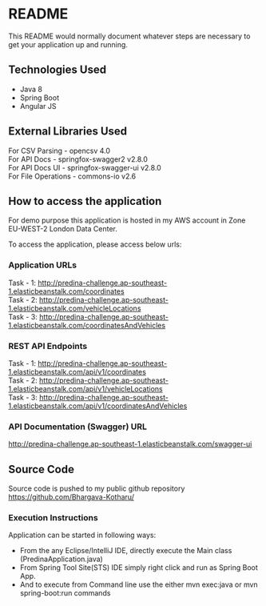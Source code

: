 # README #

This README would normally document whatever steps are necessary to get your application up and running.

## Technologies Used ###

* Java 8
* Spring Boot
* Angular JS

## External Libraries Used ###

For CSV Parsing     - opencsv 4.0 <br>
For API Docs        - springfox-swagger2 v2.8.0 <br>
For API Docs UI     - springfox-swagger-ui v2.8.0 <br>
For File Operations - commons-io v2.6 <br>

## How to access the application ###

For demo purpose this application is hosted in my AWS account in Zone EU-WEST-2 London Data Center.

To access the application, please access below urls:

### Application URLs ###

Task - 1: http://predina-challenge.ap-southeast-1.elasticbeanstalk.com/coordinates <br>
Task - 2: http://predina-challenge.ap-southeast-1.elasticbeanstalk.com/vehicleLocations <br>
Task - 3: http://predina-challenge.ap-southeast-1.elasticbeanstalk.com/coordinatesAndVehicles <br>

### REST API Endpoints ###

Task - 1: http://predina-challenge.ap-southeast-1.elasticbeanstalk.com/api/v1/coordinates <br>
Task - 2: http://predina-challenge.ap-southeast-1.elasticbeanstalk.com/api/v1/vehicleLocations <br>
Task - 3: http://predina-challenge.ap-southeast-1.elasticbeanstalk.com/api/v1/coordinatesAndVehicles <br>

### API Documentation (Swagger) URL ###

http://predina-challenge.ap-southeast-1.elasticbeanstalk.com/swagger-ui

## Source Code ##

Source code is pushed to my public github repository https://github.com/Bhargava-Kotharu/

### Execution Instructions ##

Application can be started in following ways:
* From the any Eclipse/IntelliJ IDE, directly execute the Main class (PredinaApplication.java)
* From Spring Tool Site(STS) IDE simply right click and run as Spring Boot App.
* And to execute from Command line use the either mvn exec:java or mvn spring-boot:run commands
